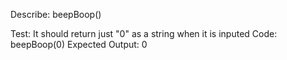 Describe: beepBoop()

Test: It should return just "0" as a string when it is inputed
Code: 
beepBoop(0)
Expected Output: 0